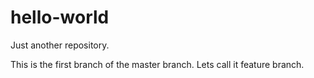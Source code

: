 # hello-world
Just another repository.

This is the first branch of the master branch. Lets call it feature branch.  

